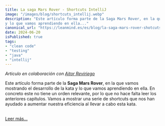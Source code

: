 ```yaml
---
title: La saga Mars Rover - Shortcuts IntelliJ
image: "/images/blog/shortcuts_intellij.webp"
description: "Este artículo forma parte de la Saga Mars Rover, en la que vamos mostrando el desarrollo de la kata 
y lo que vamos aprendiendo en ella..."
canonical_url: "https://leanmind.es/es/blog/la-saga-mars-rover-shotcuts-intellij/"
date: 2024-06-20
isPublished: true
tags:
- "clean code"
- "testing"
- "java"
- "intellij"
---
```

*Articulo en colaboración con [Aitor Reviriego](https://aitorevi.dev/)*

Este artículo forma parte de la **Saga Mars Rover**, en la que vamos mostrando el desarrollo de la kata y lo que vamos aprendiendo en ella. 
En concreto este no tiene un orden relevante, por lo que no hace falta leer los anteriores capítulos.
Vamos a mostrar una serie de shortcuts que nos han ayudado a aumentar nuestra eficiencia al llevar a cabo esta kata.<br><br>

<span class="read-more">[Leer más...](https://leanmind.es/es/blog/la-saga-mars-rover-shotcuts-intellij/)</span>